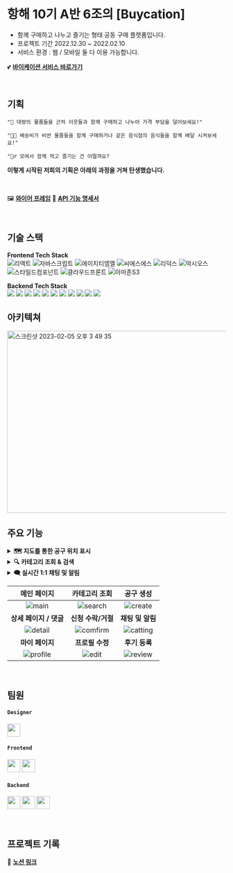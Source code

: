 
# 항해 10기 A반 6조의 [Buycation]

+ 함께 구매하고 나누고 즐기는 형태 공동 구매 플랫폼입니다.
+ 프로젝트 기간 2022.12.30 ~ 2022.02.10
+ 서비스 환경 : 웹 / 모바일 둘 다 이용 가능합니다.

💕 **[바이케이션 서비스 바로가기](https://buycation.co.kr/)**

<br />


## 기획

`"👩 대량의 물품들을 근처 이웃들과 함께 구매하고 나누어 가격 부담을 덜어보세요!"`

`"👩‍🦱 배송비가 비싼 물품들을 함께 구매하거나 같은 음식점의 음식들을 함께 배달 시켜보세요!"`

`"👱‍♂ 모여서 함께 먹고 즐기는 건 어떨까요?`

**이렇게 시작된 저희의 기획은 아래의 과정을 거쳐 탄생했습니다.**

<br />

🖼  **[와이어 프레임](https://www.figma.com/file/Guzhia2WzOW4wur7Z3OUCR/%ED%95%AD%ED%95%B499?node-id=0%3A1&t=0U59EVeauLbSOWxL-0)**
🧬  **[API 기능 명세서](https://www.notion.so/API-40937cdcf4134fbbb8c715fa1ae8dd10)**

<br />


## 기술 스택
**Frontend Tech Stack**  
![리액트](https://user-images.githubusercontent.com/97425158/161745107-cc062718-9c52-4446-8f14-9faba0b9dea7.svg)
![자바스크립트](https://user-images.githubusercontent.com/97425158/161745127-a3fa5ed0-ceb6-427a-94d1-834d762fd3b4.svg)
![에이치티엠엘](https://user-images.githubusercontent.com/97425158/161745161-566f015b-0ec2-4bba-82aa-f3bb7498bdd7.svg)
![씨에스에스](https://user-images.githubusercontent.com/97425158/161745198-92ff3896-7ce0-4946-a8b4-e6d23223eb3b.svg)
![리덕스](https://user-images.githubusercontent.com/97425158/161745222-ea0ba9bf-86e4-48cb-8a44-f8d8bfec2d02.svg)
![악시오스](https://user-images.githubusercontent.com/97425158/161745239-453b4075-7bd0-4c63-9c5a-5c1d76021b8d.svg)
![스타일드컴포넌트](https://user-images.githubusercontent.com/97425158/161745269-27a8a71d-788d-4bdf-97e8-f86c97b224a9.svg)
![클라우드프론트](https://user-images.githubusercontent.com/97425158/161745404-114d6c7d-c720-4370-b0dd-4aea4893bb1d.svg)
![아마존S3](https://user-images.githubusercontent.com/97425158/161744999-3ae8a4d1-48d8-41fc-af06-c601f6e1fc4d.svg)

**Backend Tech Stack**  
<img src="https://img.shields.io/badge/JAVA-007396?style=for-the-badge&logo=java&logoColor=white">
<img src="https://img.shields.io/badge/Springboot-6DB33F?style=for-the-badge&logo=Springboot&logoColor=white">
<img src="https://img.shields.io/badge/gradle-02303A?style=for-the-badge&logo=gradle&logoColor=white">
<img src="https://img.shields.io/badge/mysql-4479A1?style=for-the-badge&logo=mysql&logoColor=white">
<img src="https://img.shields.io/badge/aws-232F3E?style=for-the-badge&logo=AmazonAWS&logoColor=white"> 
<img src="https://img.shields.io/badge/Amazon S3-569A31?style=for-the-badge&logo=Amazon S3&logoColor=white">
<img src="https://img.shields.io/badge/GitHub Actions-2088FF?style=for-the-badge&logo=GitHub Actions&logoColor=white"> 
<img src="https://img.shields.io/badge/codedeploy-6DB33F?style=for-the-badge&logo=codedeploy&logoColor=white">
<img src="https://img.shields.io/badge/redis-red?style=for-the-badge&logo=redis&logoColor=white">
<img src="https://img.shields.io/badge/websocket-yellow?style=for-the-badge&logo=websocket&logoColor=white">
<img src="https://img.shields.io/badge/SSE-informational?style=for-the-badge&logo=SSE&logoColor=white">
<br />


## 아키텍쳐
<img width="920" height="420" alt="스크린샷 2023-02-05 오후 3 49 35" src="https://user-images.githubusercontent.com/96729804/216894359-297b14f2-ea09-4bb6-bb48-b22bc47f37c0.png">

<br />


## 주요 기능
<details> 
  <summary><strong> 🗺 지도를 통한 공구 위치 표시 </strong></summary>
  <br/>
  <ul>
    <li> KaKao Map API를 사용해 해당 공구 지역의 위치를 마커로 표시하였습니다. </li>
   <br>
    <img width="500" alt="메인PC" src="https://user-images.githubusercontent.com/96729804/216773400-82fc4ba2-4293-406c-88eb-e729878da55b.png">
  </ul>
</details>

<details> 
  <summary><strong> 🔍 카테고리 조회 & 검색 </strong></summary>
  <br/>
  <ul>
    <li> QueryDSL을 이용한 동적 쿼리 작성으로 [제목/주소] 별 조회 기능과 [카테고리/정렬기준] 별 검색 기능을 조합해서 사용할 수 있도록 했습니다. </li>
   <br>
   <img width="500" alt="스크린샷 2023-02-04 오후 11 26 56" src="https://user-images.githubusercontent.com/96729804/216772875-9b3d8a60-f1b0-4ad6-8b50-6e84802189c9.png">
  </ul>
</details>

<details> 
  <summary><strong> 🗨️ 실시간 1:1 채팅 및 알림</strong></summary>
  <br/>
  <ul>
    <li> [WebSocket / Stomp pub / sub] 을 활용한 실시간 데이터 전송으로 유저간 1:1 채팅 기능을 구현했습니다. </li>
    <li> 사이트를 이용 중인 유저에게 SSE(Server Sent Event)를 이용하여 실시간 알람을 기능 제공하고 있습니다. </li>
    <li> 알람을 통해 해당글에 들어가지 않고도 발생한 이벤트(신청/수락/거절/댓글)를 확인할 수 있습니다. </li>
   <br>
   <img width="500" alt="스크린샷 2023-02-04 오후 11 35 41" src="https://user-images.githubusercontent.com/96729804/216773237-a68f7609-b5e5-4e33-9db4-5db63eba71d0.png">
  </ul>
</details>

|메인 페이지|카테고리 조회|공구 생성|
|:-:|:-:|:-:|
|![main](https://user-images.githubusercontent.com/96729804/216777251-d49c674e-12df-4a10-aa27-5e2010bad598.gif)|![search](https://user-images.githubusercontent.com/96729804/216777156-285cef93-3229-4766-bca1-21985e2764bb.gif)|![create](https://user-images.githubusercontent.com/96729804/216777095-e963d6cf-ccb0-4090-8b2f-e48178a1180b.gif)|
|<b>상세 페이지 / 댓글</b>|<b>신청 수락/거절</b>|<b>채팅 및 알림</b>|
|![detail](https://user-images.githubusercontent.com/96729804/216776892-ad6f8865-7106-4715-a223-bd8e684cbbc7.gif)|![comfirm](https://user-images.githubusercontent.com/96729804/216777338-103f5e74-f6d7-4688-9cd5-495ce131c8aa.gif)|![catting](https://user-images.githubusercontent.com/96729804/216776971-e367baa0-138f-4c96-801f-f9b88eb69769.gif)|
|<b>마이 페이지</b>|<b>프로필 수정</b>|<b>후기 등록</b>|
| ![profile](https://user-images.githubusercontent.com/96729804/216776547-54430ded-a6da-4d55-be8d-4af71ff517ff.gif)|![edit](https://user-images.githubusercontent.com/96729804/216776172-a5f12fb8-4d61-4280-ac75-cc9bd609f02f.gif)|![review](https://user-images.githubusercontent.com/96729804/216799177-1009de86-5bbc-4b97-8400-a1d1eee8a053.gif)|

 <br />

## 팀원
#### `Designer`
 <a href="https://www.behance.net/fbcbe585" target="_blank"><img height="30"  src="https://img.shields.io/static/v1?label=Design&message=박서연 &color=FF7F50&style=for-the-badge&>"/></a>
#### `Frontend`
 <a href="https://github.com/cchloe0927" target="_blank"><img height="30"  src="https://img.shields.io/static/v1?label=React&message=이현정 (부팀장) &color=61dafb&style=for-the-badge&>"/></a>
 <a href="https://github.com/Dev-RyanK" target="_blank"><img height="30"  src="https://img.shields.io/static/v1?label=React&message=권령빈 &color=61dafb&style=for-the-badge&>"/></a>
#### `Backend`
<a href="https://github.com/jihun1362" target="_blank"><img height="30"  src="https://img.shields.io/static/v1?label=Spring&message=백지훈 (팀장) &color=08CE5D&style=for-the-badge&>"/></a>
<a href="https://github.com/teabear12" target="_blank"><img height="30"  src="https://img.shields.io/static/v1?label=Spring&message=서보성 &color=08CE5D&style=for-the-badge&>"/></a>
<a href="https://github.com/syckor" target="_blank"><img height="30"  src="https://img.shields.io/static/v1?label=Spring&message=서영철 &color=08CE5D&style=for-the-badge&>"/></a>

<br/>

## 프로젝트 기록
📔  **[노션 링크](https://www.notion.so/10-A-6-72a2a86ec3f9426b935c004867205c45)**

